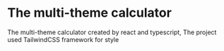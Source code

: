 # The multi-theme calculator
The multi-theme calculator created by react and typescript, The project used TailwindCSS framework for style

